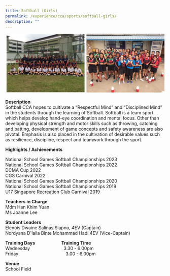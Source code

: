 ```yaml
---
title: Softball (Girls)
permalink: /experience/cca/sports/softball-girls/
description: ""
---
```

![](/images/Softball.jpg)

**Description** <br>
Softball CCA hopes to cultivate a “Respectful Mind” and “Disciplined Mind” in the students through the learning of Softball. Softball is a team sport which helps develop hand-eye coordination and mental focus. Other than developing physical strength and motor skills such as throwing, catching and batting, development of game concepts and safety awareness are also pivotal. Emphasis is also placed in the cultivation of desirable values such as resilience, discipline, respect and teamwork through the sport.

**Highlights / Achievements** <br>

National School Games Softball&nbsp;Championships 2023<br>
National School Games Softball Championships 2022<br>
DCMA Cup 2022<br>
CGS Carnival 2022<br>
National School Games Softball Championships 2020<br>
National School Games Softball&nbsp;Championships 2019<br>
U17 Singapore Recreation Club Carnival 2019


**Teachers in Charge** <br>
Mdm Han Khim Yuan <br>
Ms Joanne Lee

**Student Leaders**<br>
Elenois Dwaine Salinas Siapno, 4EV (Captain)<br>
Nordyana D'laila Binte Mohammad Hadi 4EV (Vice-Captain)

**Training Days&nbsp;&nbsp; &nbsp;&nbsp;&nbsp; &nbsp;&nbsp;&nbsp; &nbsp;&nbsp;&nbsp; &nbsp;&nbsp;&nbsp; &nbsp;&nbsp; &nbsp; &nbsp;Training Time** <br>
Wednesday&nbsp;&nbsp; &nbsp;&nbsp;&nbsp; &nbsp;&nbsp;&nbsp; &nbsp;&nbsp;&nbsp; &nbsp;&nbsp;&nbsp; &nbsp;&nbsp;&nbsp; &nbsp;&nbsp;&nbsp;&nbsp;3.30 - 6.00pm <br>
Friday&nbsp;&nbsp; &nbsp;&nbsp;&nbsp; &nbsp;&nbsp;&nbsp; &nbsp;&nbsp;&nbsp; &nbsp;&nbsp;&nbsp; &nbsp;&nbsp;&nbsp; &nbsp;&nbsp;&nbsp; &nbsp;&nbsp;&nbsp; &nbsp;&nbsp;&nbsp; &nbsp;&nbsp;&nbsp;3.00 - 6.00pm

**Venue** <br>
School Field